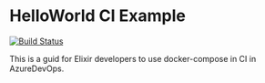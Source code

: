 # HelloWorld CI Example

[![Build Status](https://benyblack.visualstudio.com/Hello%20World%20CI/_apis/build/status/benyblack.elixir-phoenix-ci?branchName=master)](https://benyblack.visualstudio.com/Hello%20World%20CI/_build/latest?definitionId=6&branchName=master)

This is a guid for Elixir developers to use docker-compose in CI in AzureDevOps.

